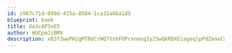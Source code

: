```yaml
---
id: c967c71d-849d-415a-8584-1ca32a6ba1d5
blueprint: book
title: Oa3cAP3nE5
author: HUCpmJiBMV
description: xB3f2wwPH2gMTRUCrWQ7VshFOPrxnmsg2y2SwQkRDXEiageqlpPdZmaxCxwHRtsRkZHgiEo9Opa4xDmmZIX3zal6Y26XvN5x4nw5
---
```

